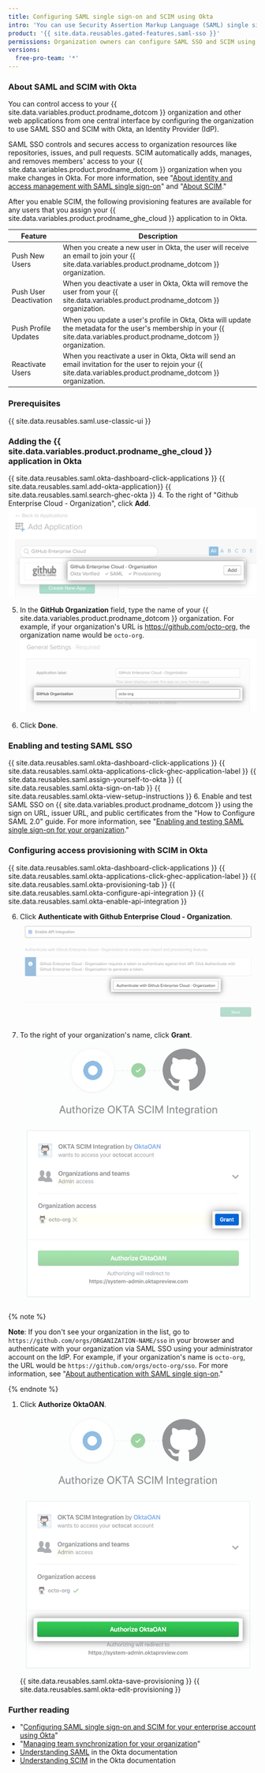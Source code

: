 ```yaml
---
title: Configuring SAML single sign-on and SCIM using Okta
intro: 'You can use Security Assertion Markup Language (SAML) single sign-on (SSO) and System for Cross-domain Identity Management (SCIM) with Okta to automatically manage access to your organization on {{ site.data.variables.product.prodname_dotcom }}.'
product: '{{ site.data.reusables.gated-features.saml-sso }}'
permissions: Organization owners can configure SAML SSO and SCIM using Okta for an organization.
versions:
  free-pro-team: '*'
---
```


### About SAML and SCIM with Okta

You can control access to your {{ site.data.variables.product.prodname_dotcom }} organization and other web applications from one central interface by configuring the organization to use SAML SSO and SCIM with Okta, an Identity Provider (IdP).

SAML SSO controls and secures access to organization resources like repositories, issues, and pull requests. SCIM automatically adds, manages, and removes members' access to your {{ site.data.variables.product.prodname_dotcom }} organization when you make changes in Okta. For more information, see "[About identity and access management with SAML single sign-on](/github/setting-up-and-managing-organizations-and-teams/about-identity-and-access-management-with-saml-single-sign-on)" and "[About SCIM](/github/setting-up-and-managing-organizations-and-teams/about-scim)."

After you enable SCIM, the following provisioning features are available for any users that you assign your {{ site.data.variables.product.prodname_ghe_cloud }} application to in Okta.

| Feature | Description |
| --- | --- |
| Push New Users | When you create a new user in Okta, the user will receive an email to join your {{ site.data.variables.product.prodname_dotcom }} organization. |
| Push User Deactivation | When you deactivate a user in Okta, Okta will remove the user from your {{ site.data.variables.product.prodname_dotcom }} organization. |
| Push Profile Updates | When you update a user's profile in Okta, Okta will update the metadata for the user's membership in your {{ site.data.variables.product.prodname_dotcom }} organization. |
| Reactivate Users | When you reactivate a user in Okta, Okta will send an email invitation for the user to rejoin your {{ site.data.variables.product.prodname_dotcom }} organization. |

### Prerequisites

{{ site.data.reusables.saml.use-classic-ui }}

### Adding the {{ site.data.variables.product.prodname_ghe_cloud }} application in Okta

{{ site.data.reusables.saml.okta-dashboard-click-applications }}
{{ site.data.reusables.saml.add-okta-application}}
{{ site.data.reusables.saml.search-ghec-okta }}
4. To the right of "Github Enterprise Cloud - Organization", click **Add**.
  ![Clicking "Add" for the {{ site.data.variables.product.prodname_ghe_cloud }} application](/assets/images/help/saml/okta-add-ghec-application.png)

5. In the **GitHub Organization** field, type the name of your {{ site.data.variables.product.prodname_dotcom }} organization. For example, if your organization's URL is https://github.com/octo-org, the organization name would be `octo-org`.
  ![Type GitHub organization name](/assets/images/help/saml/okta-github-organization-name.png)

6. Click **Done**.

### Enabling and testing SAML SSO

{{ site.data.reusables.saml.okta-dashboard-click-applications }}
{{ site.data.reusables.saml.okta-applications-click-ghec-application-label }}
{{ site.data.reusables.saml.assign-yourself-to-okta }}
{{ site.data.reusables.saml.okta-sign-on-tab }}
{{ site.data.reusables.saml.okta-view-setup-instructions }}
6. Enable and test SAML SSO on {{ site.data.variables.product.prodname_dotcom }} using the sign on URL, issuer URL, and public certificates from the "How to Configure SAML 2.0" guide. For more information, see "[Enabling and testing SAML single sign-on for your organization](/github/setting-up-and-managing-organizations-and-teams/enabling-and-testing-saml-single-sign-on-for-your-organization)."

### Configuring access provisioning with SCIM in Okta

{{ site.data.reusables.saml.okta-dashboard-click-applications }}
{{ site.data.reusables.saml.okta-applications-click-ghec-application-label }}
{{ site.data.reusables.saml.okta-provisioning-tab }}
{{ site.data.reusables.saml.okta-configure-api-integration }}
{{ site.data.reusables.saml.okta-enable-api-integration }}


6. Click **Authenticate with Github Enterprise Cloud - Organization**.
  !["Authenticate with Github Enterprise Cloud - Organization" button for Okta application](/assets/images/help/saml/okta-authenticate-with-ghec-organization.png)

7. To the right of your organization's name, click **Grant**.
  !["Grant" button for authorizing Okta SCIM integration to access organization](/assets/images/help/saml/okta-scim-integration-grant-organization-access.png)

  {% note %}
  
  **Note**: If you don't see your organization in the list, go to `https://github.com/orgs/ORGANIZATION-NAME/sso` in your browser and authenticate with your organization via SAML SSO using your administrator account on the IdP. For example, if your organization's name is `octo-org`, the URL would be `https://github.com/orgs/octo-org/sso`. For more information, see "[About authentication with SAML single sign-on](/github/authenticating-to-github/about-authentication-with-saml-single-sign-on)."
  
  {% endnote %}
1. Click **Authorize OktaOAN**.
  !["Authorize OktaOAN" button for authorizing Okta SCIM integration to access organization](/assets/images/help/saml/okta-scim-integration-authorize-oktaoan.png)
{{ site.data.reusables.saml.okta-save-provisioning }}
{{ site.data.reusables.saml.okta-edit-provisioning }}

### Further reading

- "[Configuring SAML single sign-on and SCIM for your enterprise account using Okta](/github/setting-up-and-managing-your-enterprise-account/configuring-saml-single-sign-on-and-scim-for-your-enterprise-account-using-okta)"
- "[Managing team synchronization for your organization](/github/setting-up-and-managing-organizations-and-teams/managing-team-synchronization-for-your-organization#enabling-team-synchronization-for-okta)"
- [Understanding SAML](https://developer.okta.com/docs/concepts/saml/) in the Okta documentation
- [Understanding SCIM](https://developer.okta.com/docs/concepts/scim/) in the Okta documentation
